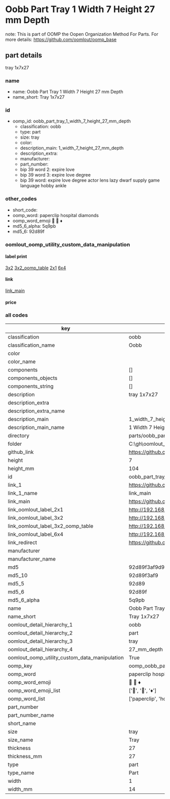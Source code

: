 # Oobb Part Tray 1 Width 7 Height 27 mm Depth  

note: This is part of OOMP the Oopen Organization Method For Parts. For more details: https://github.com/oomlout/oomp_base

##  part details
  



tray 1x7x27



### name
* name: Oobb Part Tray 1 Width 7 Height 27 mm Depth
* name_short: Tray 1x7x27 
### id
* oomp_id: oobb_part_tray_1_width_7_height_27_mm_depth
  * classification: oobb
  * type: part
  * size: tray
  * color: 
  * description_main: 1_width_7_height_27_mm_depth
  * description_extra: 
  * manufacturer: 
  * part_number: 
  * bip 39 word 2: expire love
  * bip 39 word 3: expire love degree
  * bip 39 word: expire love degree actor lens lazy dwarf supply game language hobby ankle

### other_codes
* short_code: 
* oomp_word: paperclip hospital diamonds
* oomp_word_emoji :paperclip: :hospital: :diamonds:
* md5_6_alpha: 5q9pb
* md5_6: 92d89f






### oomlout_oomp_utility_custom_data_manipulation
#### label print
[3x2](http://192.168.1.245:1112/?label=oomp%205q9pb)
[3x2_oomp_table](http://192.168.1.108:1112/?label=oomp%205q9pb)
[2x1](http://192.168.1.242:1112/?label=oomp%205q9pb)
[6x4](http://192.168.1.55:1112/?label=oomp%205q9pb)    

#### link

[link_main](https://github.com/oomlout/oomlout_oobb_version_4_generated_parts/tree/main/navigation_oomp/oobb/part/tray/1_width_7_height_27_mm_depth/part)                              

#### price







### all codes 
| key | value |  
| --- | --- |  
| classification | oobb |  
| classification_name | Oobb |  
| color |  |  
| color_name |  |  
| components | [] |  
| components_objects | [] |  
| components_string | [] |  
| description | tray 1x7x27 |  
| description_extra |  |  
| description_extra_name |  |  
| description_main | 1_width_7_height_27_mm_depth |  
| description_main_name | 1 Width 7 Height 27 mm Depth |  
| directory | parts/oobb_part_tray_1_width_7_height_27_mm_depth |  
| folder | C:\gh\oomlout_oobb_version_4_generated_parts\parts\oobb_part_tray_1_width_7_height_27_mm_depth |  
| github_link | https://github.com/oomlout/oomlout_oomp_part_src/tree/main/parts/oobb_part_tray_1_width_7_height_27_mm_depth |  
| height | 7 |  
| height_mm | 104 |  
| id | oobb_part_tray_1_width_7_height_27_mm_depth |  
| link_1 | https://github.com/oomlout/oomlout_oobb_version_4_generated_parts/tree/main/navigation_oomp/oobb/part/tray/1_width_7_height_27_mm_depth/part |  
| link_1_name | link_main |  
| link_main | https://github.com/oomlout/oomlout_oobb_version_4_generated_parts/tree/main/navigation_oomp/oobb/part/tray/1_width_7_height_27_mm_depth/part |  
| link_oomlout_label_2x1 | http://192.168.1.242:1112/?label=oomp%205q9pb |  
| link_oomlout_label_3x2 | http://192.168.1.245:1112/?label=oomp%205q9pb |  
| link_oomlout_label_3x2_oomp_table | http://192.168.1.108:1112/?label=oomp%205q9pb |  
| link_oomlout_label_6x4 | http://192.168.1.55:1112/?label=oomp%205q9pb |  
| link_redirect | https://github.com/oomlout/oomlout_oobb_version_4_generated_parts/tree/main/parts/oobb_tray_01_07_27 |  
| manufacturer |  |  
| manufacturer_name |  |  
| md5 | 92d89f3af9d9c895f9c0102a73a11a83 |  
| md5_10 | 92d89f3af9 |  
| md5_5 | 92d89 |  
| md5_6 | 92d89f |  
| md5_6_alpha | 5q9pb |  
| name | Oobb Part Tray 1 Width 7 Height 27 mm Depth |  
| name_short | Tray 1x7x27  |  
| oomlout_detail_hierarchy_1 | oobb |  
| oomlout_detail_hierarchy_2 | part |  
| oomlout_detail_hierarchy_3 | tray |  
| oomlout_detail_hierarchy_4 | 27_mm_depth |  
| oomlout_oomp_utility_custom_data_manipulation | True |  
| oomp_key | oomp_oobb_part_tray_1_width_7_height_27_mm_depth |  
| oomp_word | paperclip hospital diamonds |  
| oomp_word_emoji | :paperclip: :hospital: :diamonds: |  
| oomp_word_emoji_list | [':paperclip:', ':hospital:', ':diamonds:'] |  
| oomp_word_list | ['paperclip', 'hospital', 'diamonds'] |  
| part_number |  |  
| part_number_name |  |  
| short_name |  |  
| size | tray |  
| size_name | Tray |  
| thickness | 27 |  
| thickness_mm | 27 |  
| type | part |  
| type_name | Part |  
| width | 1 |  
| width_mm | 14 |  
